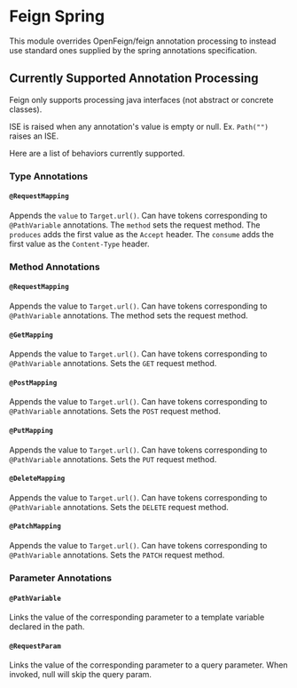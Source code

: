# Feign Spring

This module overrides OpenFeign/feign annotation processing to instead use standard ones supplied by the spring annotations
specification.

## Currently Supported Annotation Processing

Feign only supports processing java interfaces (not abstract or concrete classes).

ISE is raised when any annotation's value is empty or null. Ex. `Path("")` raises an ISE.

Here are a list of behaviors currently supported.

### Type Annotations

#### `@RequestMapping`

Appends the ```value``` to `Target.url()`. Can have tokens corresponding to `@PathVariable` annotations.
The ```method``` sets the request method.
The ```produces``` adds the first value as the `Accept` header.
The ```consume``` adds the first value as the `Content-Type` header.

### Method Annotations

#### `@RequestMapping`

Appends the value to `Target.url()`. Can have tokens corresponding to `@PathVariable` annotations.
The method sets the request method.

#### `@GetMapping`

Appends the value to `Target.url()`. Can have tokens corresponding to `@PathVariable` annotations.
Sets the `GET` request method.

#### `@PostMapping`

Appends the value to `Target.url()`. Can have tokens corresponding to `@PathVariable` annotations.
Sets the `POST` request method.

#### `@PutMapping`

Appends the value to `Target.url()`. Can have tokens corresponding to `@PathVariable` annotations.
Sets the `PUT` request method.

#### `@DeleteMapping`

Appends the value to `Target.url()`. Can have tokens corresponding to `@PathVariable` annotations.
Sets the `DELETE` request method.

#### `@PatchMapping`

Appends the value to `Target.url()`. Can have tokens corresponding to `@PathVariable` annotations.
Sets the `PATCH` request method.

### Parameter Annotations

#### `@PathVariable`

Links the value of the corresponding parameter to a template variable declared in the path.

#### `@RequestParam`

Links the value of the corresponding parameter to a query parameter. When invoked, null will skip the query param.
